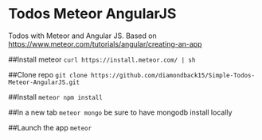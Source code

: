 # Todos Meteor AngularJS
Todos with Meteor and Angular JS. Based on https://www.meteor.com/tutorials/angular/creating-an-app

##Install meteor
`curl https://install.meteor.com/ | sh`

##Clone repo
`git clone https://github.com/diamondback15/Simple-Todos-Meteor-AngularJS.git`

##Install
`meteor npm install`

##In a new tab 
`meteor mongo`
be sure to have mongodb install locally

##Launch the app
`meteor`
